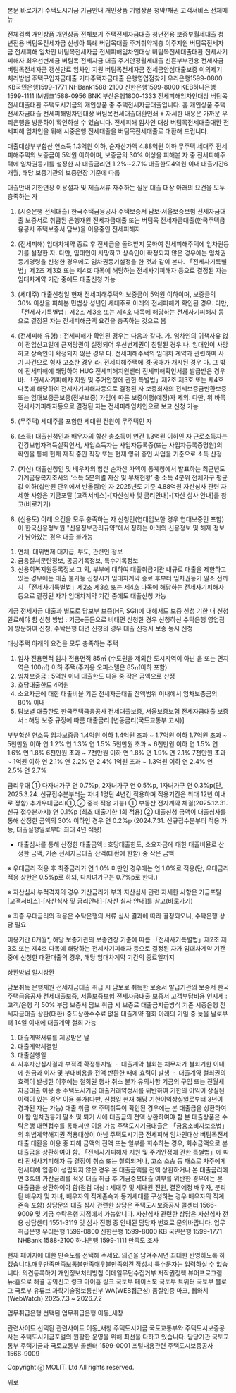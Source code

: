 본문 바로가기
주택도시기금
기금안내
개인상품
기업상품
청약/채권
고객서비스
전체메뉴

전체검색
개인상품
개인상품 전체보기
주택전세자금대출
청년전용 보증부월세대출
청년전용 버팀목전세자금
신생아 특례 버팀목대출
주거취약계층 이주지원 버팀목전세자금
전세피해 임차인 버팀목전세자금
전세피해임차인대상 버팀목전세대출대환
전세사기피해자 최우선변제금 버팀목 전세자금 대출
주거안정월세대출
신혼부부전용 전세자금
버팀목전세자금
갱신만료 임차인 지원 버팀목전세자금
전세금안심대출보증
이의제기 처리방법
주택구입자금대출
기타주택자금대출
은행영업점찾기
우리은행1599-0800
KB국민은행1599-1771
NHBank1588-2100
신한은행1599-8000
KEB하나은행1599-1111
IM뱅크1588-0956
BNK 부산은행1800-1333
전세피해임차인대상 버팀목전세대출대환
주택도시기금의 개인상품 중 주택전세자금대출입니다.
홈
개인상품
주택전세자금대출
전세피해임차인대상 버팀목전세대출대환인쇄
※ 자세한 내용은 가까운 우리은행을 방문하여 확인하실 수 있습니다.
전세피해 임차인 대상 버팀목전세대출대환
전세피해 임차인을 위해 시중은행 전세대출을 버팀목전세대출로 대환해 드립니다.

대출대상부부합산 연소득 1.3억원 이하, 순자산가액 4.88억원 이하 무주택 세대주
전세피해주택의 보증금이 5억원 이하이며, 보증금의 30% 이상을 피해본 자 중 전세피해주택에 임차권등기를 설정한 자
대출금리연 1.2%∼2.7%
대출한도4억원 이내
대출기간6개월, 해당 보증기관의 보증연장 기준에 따름

대출안내
기한연장
이용절자 및 제출서류
자주하는 질문
대출 대상
아래의 요건을 모두 충족하는 자
1. (시중은행 전세대출) 한국주택금융공사 주택보증서 담보·서울보증보험 전세자금대출 보증서로 취급된 은행재원 전세자금대출 또는 버팀목 전세자금대출(한국주택금융공사 주택보증서 담보)을 이용중인 전세피해자
2. (전세피해) 임대차계약 종료 후 전세금을 돌려받지 못하여 전세피해주택에 임차권등기를 설정한 자. 다만, 임대인이 사망하고 상속인이 확정되지 않은 경우에는 임차권등기명령을 신청한 경우에도 임차권등기설정을 한 것과 같이 본다.
   「전세사기특별법」제2조 제3호 또는 제4호 다목에 해당하는 전세사기피해자 등으로 결정된 자는 임대차계약 기간 중에도 대출신청 가능

3. (세대주) 대출신청일 현재 전세피해주택의 보증금이 5억원 이하이며, 보증금의 30% 이상을 피해본 민법상 성년인 세대주로 아래의 전세피해가 확인된 경우. 다만, 「전세사기특별법」제2조 제3호 또는 제4호 다목에 해당하는 전세사기피해자 등으로 결정된 자는 전세피해금액 요건을 충족하는 것으로 봄
4. (전세피해 유형) : 전세피해가 확인된 경우는 다음과 같다.
   가. 임차인의 귀책사유 없이 전입신고일에 근저당권이 설정되어 우선변제권이 침탈된 경우
   나. 임대인이 사망하고 상속인이 확정되지 않은 경우
   다. 전세피해주택의 임대차 계약과 관련하여 사기 사건으로 형사 고소한 경우
   라. 전세피해주택에 경·공매가 개시된 경우
   마. 그 밖에 전세피해에 해당하여 HUG 전세피해지원센터 전세피해확인서를 발급받은 경우
   바. 「전세사기피해자 지원 및 주거안정에 관한 특별법」제2조 제3호 또는 제4호 다목에 해당하여 전세사기피해자등으로 결정된 자
   보증회사의 전세보증금반환보증 또는 임대보증금보증(전부보증) 가입에 따른 보증이행(예정)자 제외. 다만, 위 바목 전세사기피해자등으로 결정된 자는 전세피해임차인으로 보고 신청 가능

5. (무주택) 세대주를 포함한 세대원 전원이 무주택인 자
6. (소득) 대출신청인과 배우자의 합산 총소득이 연간 1.3억원 이하인 자
   근로소득자는 건강보험자격득실확인서, 사업소득자는 사업자등록증(또는 사업자등록증명원)의 확인을 통해 현재 재직 중인 직장 또는 현재 영위 중인 사업을 기준으로 소득 산정
7. (자산) 대출신청인 및 배우자의 합산 순자산 가액이 통계청에서 발표하는 최근년도 가계금융복지조사의 ‘소득 5분위별 자산 및 부채현황’ 중 소득 4분위 전체가구 평균값 이하(십만원 단위에서 반올림)인 자
   2025년도 기준 4.88억원
   자산심사 관련 자세한 사항은 기금포탈 [고객서비스]-[자산심사 및 금리안내]-[자산 심사 안내]를 참고(바로가기)

8. (신용도) 아래 요건을 모두 충족하는 자
   신청인(연대입보한 경우 연대보증인 포함)이 한국신용정보원 "신용정보관리규약"에서 정하는 아래의 신용정보 및 해제 정보가 남아있는 경우 대출 불가능
1) 연체, 대위변제·대지급, 부도, 관련인 정보
2) 금융질서문란정보, 공공기록정보, 특수기록정보
3) 신용회복지원등록정보
   그 외, 부부에 대하여 대출취급기관 내규로 대출을 제한하고 있는 경우에는 대출 불가능
   신청시기
   임대차계약 종료 후부터 임차권등기 말소 전까지
   「전세사기특별법」제2조 제3호 또는 제4호 다목에 해당하는 전세사기피해자 등으로 결정된 자가 임대차계약 기간 중에도 대출신청 가능

기금 전세자금 대출과 별도로 담보부 보증(HF, SGI)에 대해서도 보증 신청 기한 내 신청 완료해야 함
신청 방법 : 기금e든든으로 비대면 신청한 경우 신청하신 수탁은행 영업점에 방문하여 신청, 수탁은행 대면 신청의 경우 대출 신청시 보증 동시 신청


대상주택
아래의 요건을 모두 충족하는 주택
1. 임차 전용면적
   임차 전용면적 85㎡ (수도권을 제외한 도시지역이 아닌 읍 또는 면지역은 100㎡) 이하 주택(주거용 오피스텔은 85㎡이하 포함)
2. 임차보증금 : 5억원 이내
   대출한도
   다음 중 작은 금액으로 산정
1. 호당대출한도 4억원
2. 소요자금에 대한 대출비율
   기존 전세자금대출 잔액범위 이내에서 임차보증금의 80% 이내
3. 담보별 대출한도
   한국주택금융공사 전세대출보증, 서울보증보험 전세자금대출 보증서 : 해당 보증 규정에 따름
   대출금리
   [변동금리(국토교통부 고시)]

부부합산 연소득	임차보증금
1.4억원 이하	1.4억원 초과 ~ 1.7억원 이하	1.7억원 초과
~ 5천만원 이하	연 1.2%	연 1.3%	연 1.5%
5천만원 초과 ~ 6천만원 이하	연 1.5%	연 1.6%	연 1.8%
6천만원 초과 ~ 7천만원 이하	연 1.8%	연 1.9%	연 2.1%
7천만원 초과 ~ 1억원 이하	연 2.1%	연 2.2%	연 2.4%
1억원 초과 ~ 1.3억원 이하	연 2.4%	연 2.5%	연 2.7%

금리우대
① 다자녀가구 연 0.7%p, 2자녀가구 연 0.5%p, 1자녀가구 연 0.3%p(단, 2025.3.24. 신규접수분부터는 자녀 1명단 4년간 적용하며 적용기간은 최대 12년 이내로 정함)
추가우대금리(①,② 중복 적용 가능)
① 부동산 전자계약 체결(2025.12.31. 신규 접수분까지) 연 0.1%p (최초 대출기한 1회 적용)
② 대출신청 금액이 대출심사를 통해 산정한 금액의 30% 이하인 경우 연 0.2%p (2024.7.31. 신규접수분부터 적용 가능, 대출실행일로부터 최대 4년 적용)
- 대출심사를 통해 산정한 대출금액 : 호당대출한도, 소요자금에 대한 대출비율로 산정한 금액, 기존 전세자금대출 잔액(대환에 한함) 중 작은 금액

※ 우대금리 적용 후 최종금리가 연 1.0% 미만인 경우에는 연 1.0%로 적용(단, 우대금리 적용 상한은 0.5%p로 하되, 다자녀가구는 0.7%p로 한다.)

※ 자산심사 부적격자의 경우 가산금리가 부과 자산심사 관련 자세한 사항은 기금포탈 [고객서비스]-[자산심사 및 금리안내]-[자산 심사 안내]를 참고(바로가기)

※ 최종 우대금리의 적용은 수탁은행의 서류 심사 결과에 따라 결정되오니, 수탁은행 상담 필요

이용기간
6개월*, 해당 보증기관의 보증연장 기준에 따름
「전세사기특별법」제2조 제3호 또는 제4호 다목에 해당하는 전세사기피해자 등으로 결정된 자가 임대차계약 기간 중에 신청한 대환대출의 경우, 해당 임대차계약 기간의 종료일까지


상환방법
일시상환

담보취득
은행재원 전세자금대출 취급 시 담보로 취득한 보증서 발급기관의 보증서
한국주택금융공사 전세대출보증, 서울보증보험 전세자금대출 보증서
고객부담비용
인지세 : 고객/은행 각 50% 부담
보증서 담보 취급 시 보증료
대출금지급방식
기존 시중은행 전세자금대출 상환(대환)
중도상환수수료
없음
대출계약 철회
아래의 기일 중 늦을 날로부터 14일 이내에 대출계약 철회 가능
1) 대출계약서류를 제공받은 날
2) 대출계약체결일
3) 대출실행일
4) 사후자산심사결과 부적격 확정통지일
   ㆍ 대출계약 철회는 채무자가 철회기한 이내에 원금과 이자 및 부대비용을 전액 반환한 때에 효력이 발생
   ㆍ 대출계약 철회권의 효력이 발생한 이후에는 철회권 행사 취소 불가
   유의사항
   기금의 구입 또는 전월세자금대출 이용 중 주택도시기금 대출거래약정서를 위반하여 기한의 이익이 상실된 이력이 있는 경우 이용 불가(다만, 신청일 현재 해당 기한이익상실일로부터 3년이 경과된 자는 가능)
   대출 취급 후 주택취득이 확인된 경우에는 본 대출금을 상환하여야 함
   임차권등기 말소 및 퇴거 시에 대출금의 전액 상환하여야 함
   본 대출상품은 수탁은행 대면접수를 통해서만 이용 가능
   주택도시기금대출은 「금융소비자보호법」의 위법계약해지권 적용대상이 아님
   주택도시기금 전세피해 임차인대상 버팀목전세대출 대환을 이용 중 피해 금액의 전액 또는 일부를 회수하는 경우, 회수금액으로 본 대출금을 상환하여야 함.
   「전세사기피해자 지원 및 주거안정에 관한 특별법」에 따라 전세사기피해자 등 결정이 취소 또는 철회되거나, 고소·소송 등 패소로 차주에게 전세피해 입증이 성립되지 않은 경우 본 대출금액을 전액 상환하거나 본 대출금리에 연 3%의 가산금리를 적용
   대출 취급 후 기금중복대출 여부를 위반한 경우에는 본 대출금을 상환하여야 함(점검 대상 : 세대주 및 세대원 전원, 결혼예정 배우자, 분리된 배우자 및 자녀, 배우자의 직계존속과 동거세대를 구성하는 경우 배우자의 직계존속 포함)
   상담문의
   대출 심사 관련한 상담은 주택도시보증공사 콜센터 1566-9009 및 기금 수탁은행 지점에서 가능합니다.
   자산심사 관련한 상담은 자산심사 전용 상담센터 1551-3119 및 심사 진행 중 안내된 담당자 번호로 문의바랍니다.
   업무취급은행
   우리은행
   1599-0800
   신한은행
   1599-8000
   KB 국민은행
   1599-1771
   NHBank
   1588-2100
   하나은행
   1599-1111
   만족도 조사

현재 페이지에 대한 만족도를 선택해 주세요.
의견을 남겨주시면 최대한 반영하도록 하겠습니다.매우만족만족보통불만족매우불만족의견 작성시 특수문자는 입력하실 수 없습니다.
의견등록하기
개인정보처리방침
이메일무단수집거부
저작권정책
뷰어프로그램
뉴:홈으로 해결 공익신고 링크 마이홈 링크
국토부 페이스북
국토부 트위터
국토부 블로그
국토부 유튜브
과학기술정보통신부 WA(WEB접근성) 품질인증 마크, 웹와치(WebWatch) 2025.7.3 ~ 2026.7.2


업무취급은행
선택된 업무취급은행 이동_새창


관련사이트
선택된 관련사이트 이동_새창
주택도시기금
국토교통부와 주택도시보증공사는 주택도시기금포털의 원활한 운영을 위해 최선을 다하고 있습니다.
담당기관 국토교통부 주택기금과
국토교통부 콜센터 1599-0001 포털내용관련 주택도시보증공사 1566-9009

Copyright ⓒ MOLIT. Ltd All rights reserved.

위로